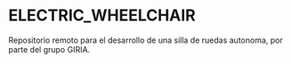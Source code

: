 # ELECTRIC_WHEELCHAIR
Repositorio remoto para el desarrollo de una silla de ruedas autonoma, por parte del grupo GIRIA.
